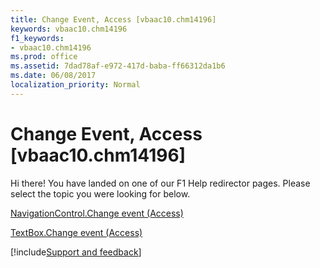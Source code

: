 ```yaml
---
title: Change Event, Access [vbaac10.chm14196]
keywords: vbaac10.chm14196
f1_keywords:
- vbaac10.chm14196
ms.prod: office
ms.assetid: 7dad78af-e972-417d-baba-ff66312da1b6
ms.date: 06/08/2017
localization_priority: Normal
---
```



# Change Event, Access [vbaac10.chm14196]

Hi there! You have landed on one of our F1 Help redirector pages. Please select the topic you were looking for below.

[NavigationControl.Change event (Access)](https://msdn.microsoft.com/library/43a0c20c-24dc-3be7-42fd-c000cd2dffb3%28Office.15%29.aspx)

[TextBox.Change event (Access)](https://msdn.microsoft.com/library/adde0a6d-d37a-a457-0dea-f2358adbb665%28Office.15%29.aspx)

[!include[Support and feedback](~/includes/feedback-boilerplate.md)]